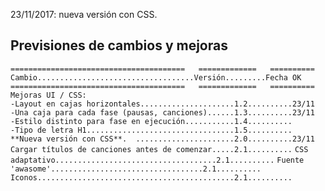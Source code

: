 23/11/2017: nueva versión con CSS.  


## Previsiones de cambios y mejoras  

`=======================================   =============   ==========`  
`Cambio...................................Versión.........Fecha OK`  
`=======================================   =============   ==========`  
`Mejoras UI / CSS:`  
`-Layout en cajas horizontales.....................1.2..........23/11`  
`-Una caja para cada fase (pausas, canciones)......1.3..........23/11`  
`-Estilo distinto para fase en ejecución...........1.4..........`  
`-Tipo de letra H1.................................1.5..........`  
`**Nueva versión con CSS**.  ......................2.0..........23/11`
`Cargar títulos de canciones antes de comenzar.....2.1..........` 
`CSS adaptativo....................................2.1..........`
`Fuente 'awasome'..................................2.1..........`
`Iconos............................................2.1..........`


